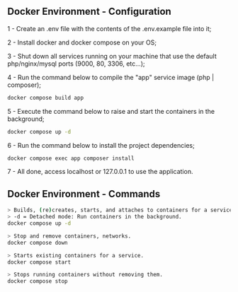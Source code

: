 ## Docker Environment - Configuration

1 - Create an .env file with the contents of the .env.example file into it;

2 - Install docker and docker compose on your OS;

3 - Shut down all services running on your machine that use the default php/nginx/mysql ports (9000, 80, 3306, etc...);

4 - Run the command below to compile the "app" service image (php | composer);

```sh
docker compose build app
```

5 - Execute the command below to raise and start the containers in the background;

```sh
docker compose up -d
```

6 - Run the command below to install the project dependencies;

```sh
docker compose exec app composer install
```

7 - All done, access localhost or 127.0.0.1 to use the application.

## Docker Environment - Commands

```sh
> Builds, (re)creates, starts, and attaches to containers for a service. 
> -d = Detached mode: Run containers in the background.
docker compose up -d

> Stop and remove containers, networks.
docker compose down

> Starts existing containers for a service.
docker compose start

> Stops running containers without removing them.
docker compose stop
```